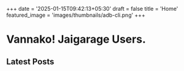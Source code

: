 +++
date = '2025-01-15T09:42:13+05:30'
draft = false
title = 'Home'
featured_image = 'images/thumbnails/adb-cli.png'
+++

# Vannako! Jaigarage Users.
## Latest Posts
    